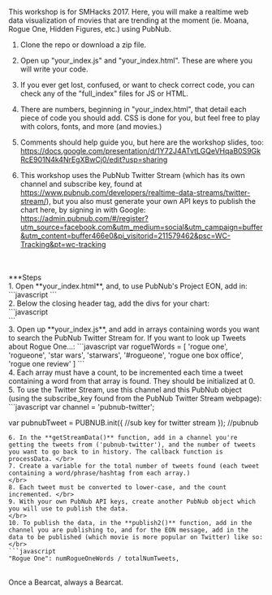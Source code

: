 This workshop is for SMHacks 2017. Here, you will make a realtime web data visualization of movies that are trending at the moment (ie. Moana, Rogue One, Hidden Figures, etc.) using PubNub. </br>
1. Clone the repo or download a zip file. </br>
2. Open up "your_index.js" and "your_index.html". These are where you will write your code. </br>
3. If you ever get lost, confused, or want to check correct code, you can check any of the "full_index" files for JS or HTML. </br>
4. There are numbers, beginning in "your_index.html", that detail each piece of code you should add. CSS is done for you, but feel free to play with colors, fonts, and more (and movies.) </br>
5. Comments should help guide you, but here are the workshop slides, too: https://docs.google.com/presentation/d/1Y72J4ATvtLGQeVHqaB0S9GkRcE901N4k4NrEgXBwCj0/edit?usp=sharing </br>

6. This workshop uses the PubNub Twitter Stream (which has its own channel and subscribe key, found at https://www.pubnub.com/developers/realtime-data-streams/twitter-stream/), but you also must generate your own API keys to publish the chart here, by signing in with Google: https://admin.pubnub.com/#/register?utm_source=facebook.com&utm_medium=social&utm_campaign=buffer&utm_content=buffer466e0&pi_visitorid=211579462&psc=WC-Tracking&pt=wc-tracking </br>
</br>
</br>
***Steps </br>
1. Open **your_index.html**, and, to use PubNub's Project EON, add in: 
```javascript 
<script type="text/javascript" src="http://pubnub.github.io/eon/v/eon/0.0.10/eon.js"></script>
```
</br>
2. Below the closing header tag, add the divs for your chart: </br>
```javascript
<div class= "movieData">
			<div id = "hoverImg"></div>
			<div id = "chart"></div> 
</div>
```
</br>
3. Open up **your_index.js**, and add in arrays containing words you want to search the PubNub Twitter Stream for. If you want to look up Tweets about Rogue One...: 
```javascript
var rogue1Words = [
	'rogue one', 'rogueone', 'star wars', 'starwars', '#rogueone', 'rogue one box office', 'rogue one review'
]
```
</br>
4. Each array must have a count, to be incremented each time a tweet containing a word from that array is found. They should be initialized at 0.
</br>
5. To use the Twitter Stream, use this channel and this PubNub object (using the subscribe_key found from the PubNub Twitter Stream webpage): 
```javascript
var channel = 'pubnub-twitter';

var pubnubTweet = PUBNUB.init({ 
  //sub key for twitter stream
}); //pubnub
```
6. In the **getStreamData()** function, add in a channel you're getting the tweets from ('pubnub-twitter'), and the number of tweets you want to go back to in history. The callback function is processData. </br>
7. Create a variable for the total number of tweets found (each tweet containing a word/phrase/hashtag from each array.) 
</br>
8. Each tweet must be converted to lower-case, and the count incremented. </br>
9. With your own PubNub API keys, create another PubNub object which you will use to publish the data.
</br>
10. To publish the data, in the **publish2()** function, add in the channel you are publishing to, and for the EON message, add in the data to be published (which movie is more popular on Twitter) like so: </br>
```javascript
"Rogue One": numRogueOneWords / totalNumTweets,
```
</br> 
Once a Bearcat, always a Bearcat.
